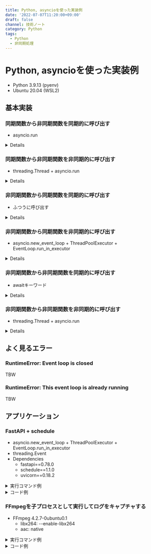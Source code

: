 ```yaml
---
title: Python, asyncioを使った実装例
date: '2022-07-07T11:20:00+09:00'
draft: false
channel: 技術ノート
category: Python
tags:
  - Python
  - 非同期処理
---
```

# Python, asyncioを使った実装例

- Python 3.9.13 (pyenv)
- Ubuntu 20.04 (WSL2)

## 基本実装

### 同期関数から非同期関数を同期的に呼び出す
- asyncio.run

<details>

```python
import asyncio
import time

def main():
  async def func():
    await asyncio.sleep(3)
    print('func exited') # 1

  asyncio.run(func())

  time.sleep(1)
  print('main exited') # 2

main()

print('exited') # 3
```

</details>

### 同期関数から非同期関数を非同期的に呼び出す
- threading.Thread + asyncio.run

<details>

```python
import asyncio
from concurrent.futures import ThreadPoolExecutor
import threading
import time

def main():
  async def func():
    await asyncio.sleep(3)
    print('func exited') # 3

  thread = threading.Thread(target=lambda: asyncio.run(func()))
  thread.start()

  time.sleep(1)
  print('main exited') # 1

main()

print('exited') # 2
```

</details>

### 非同期関数から同期関数を同期的に呼び出す
- ふつうに呼び出す

<details>

```python
import asyncio
import time

async def main():
  def func():
    time.sleep(3)
    print('func exited') # 1

  func()

  await asyncio.sleep(1)
  print('main exited') # 2

asyncio.run(main())

print('exited') # 3
```

</details>

### 非同期関数から同期関数を非同期的に呼び出す
- asyncio.new_event_loop + ThreadPoolExecutor + EventLoop.run_in_executor

<details>

```python
import asyncio
from concurrent.futures import ThreadPoolExecutor
import time

async def main():
  def func():
    time.sleep(3)
    print('func exited') # 3

  loop = asyncio.new_event_loop()
  executor = ThreadPoolExecutor()
  loop.run_in_executor(executor, func)

  await asyncio.sleep(1)
  print('main exited') # 1

asyncio.run(main())

print('exited') # 2
```

</details>

### 非同期関数から非同期関数を同期的に呼び出す
- awaitキーワード

<details>

```python
import asyncio

async def main():
  async def func():
    await asyncio.sleep(3)
    print('func exited') # 1

  await func()

  await asyncio.sleep(1)
  print('main exited') # 2

asyncio.run(main())

print('exited') # 3
```

</details>

### 非同期関数から非同期関数を非同期的に呼び出す
- threading.Thread + asyncio.run

<details>

```python
import asyncio
import threading

async def main():
  async def func():
    await asyncio.sleep(3)
    print('func exited') # 3

  thread = threading.Thread(target=lambda: asyncio.run(func()))
  thread.start()

  await asyncio.sleep(1)
  print('main exited') # 1

asyncio.run(main())

print('exited') # 2
```

</details>


## よく見るエラー

### RuntimeError: Event loop is closed
TBW

### RuntimeError: This event loop is already running
TBW


## アプリケーション

### FastAPI + schedule
- asyncio.new_event_loop + ThreadPoolExecutor + EventLoop.run_in_executor
- threading.Event
- Dependencies
  - fastapi==0.78.0
  - schedule==1.1.0
  - uvicorn==0.18.2

<details>
<summary>実行コマンド例</summary>

```shell
uvicorn fastapi_schedule:app
```

</details>

<details>
<summary>コード例</summary>

```python
import time
import threading
import asyncio
from concurrent.futures import ThreadPoolExecutor
import schedule
from fastapi import FastAPI

app = FastAPI()
schedule_event = threading.Event()

@app.on_event('startup')
async def startup_schedule():
  loop = asyncio.new_event_loop()
  executor = ThreadPoolExecutor()

  def loop_schedule(event):
    while True:
      if event.is_set():
        break
      schedule.run_pending()
      time.sleep(1)

    print('run all existing scheduled jobs')
    schedule.run_all()

    print('exit schedule')

  loop.run_in_executor(executor, loop_schedule, schedule_event)

  schedule.every(1).second.do(lambda: print('tick'))

@app.on_event('shutdown')
async def shutdown_schedule():
  schedule_event.set()
```

</details>


### FFmpegを子プロセスとして実行してログをキャプチャする
- FFmpeg 4.2.7-0ubuntu0.1
  - libx264: --enable-libx264
  - aac: native

<details>
<summary>実行コマンド例</summary>

```shell
python3 ffmpeg_async.py a.mp4 b.mp4
```

</details>

<details>
<summary>コード例</summary>

```python
from asyncio import create_subprocess_exec
import asyncio
from concurrent.futures import ThreadPoolExecutor
from pathlib import Path
import tempfile
import time

async def main(
  input_video_path: Path,
  output_video_path: Path,
):
  output_video_path.parent.mkdir(exist_ok=True, parents=True)

  vcodec: str = 'libx264'
  acodec: str = 'aac'

  report_tempfile = tempfile.NamedTemporaryFile(mode='w+', encoding='utf-8')
  report_loglevel = 32 # 32: info, 48: debug
  report = f'file={report_tempfile.name}:level={report_loglevel}'

  command = [
    'ffmpeg',
    '-nostdin',
    '-i',
    str(input_video_path),
    '-vcodec',
    vcodec,
    '-acodec',
    acodec,
    '-map',
    '0',
    '-report',
    str(output_video_path),
  ]

  proc = await create_subprocess_exec(
    command[0],
    *command[1:],
    env={
      'FFREPORT': report,
    },
  )

  loop = asyncio.new_event_loop()
  executor = ThreadPoolExecutor()

  report_lines = []
  def read_report(report_file):
    report_file.seek(0)
    while True:
        line = report_file.readline()
        if len(line) == 0: # EOF
          if proc.returncode is not None: # process closed and EOF
            break
          time.sleep(0.1)
          continue # for next line written
        if line.endswith('\n'):
          line = line[:-1] # strip linebreak
        report_lines.append(line)
        print(f'REPORT: {line}', flush=True)
    print('report closed') # closed when process exited

  loop.run_in_executor(executor, read_report, report_tempfile)

  returncode = await proc.wait()
  # stdout, stderr may be not closed
  print(f'exited {returncode}')

  # here, report_lines: ffmpeg log

if __name__ == '__main__':
  import argparse
  parser = argparse.ArgumentParser()
  parser.add_argument('input', type=str)
  parser.add_argument('output', type=str)
  args = parser.parse_args()

  input_video_path = Path(args.input)
  output_video_path = Path(args.output)

asyncio.run(main(
  input_video_path=input_video_path,
  output_video_path=output_video_path,
))
```

</details>
